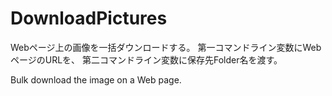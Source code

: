 ﻿DownloadPictures
================

Webページ上の画像を一括ダウンロードする。
第一コマンドライン変数にWebページのURLを、
第二コマンドライン変数に保存先Folder名を渡す。

Bulk download the image on a Web page.